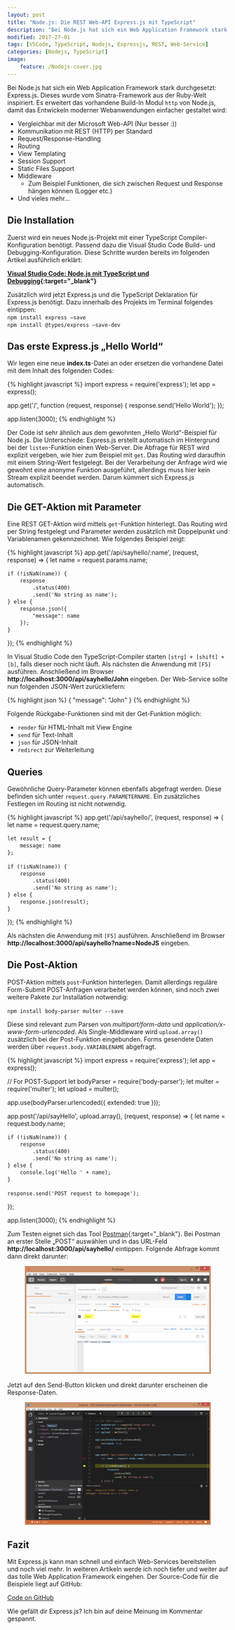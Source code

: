 ```yaml
---
layout: post
title: "Node.js: Die REST Web-API Express.js mit TypeScript"
description: "Bei Node.js hat sich ein Web Application Framework stark durchgesetzt: Express.js."
modified: 2017-27-01
tags: [VSCode, TypeScript, Nodejs, Expressjs, REST, Web-Service]
categories: [Nodejs, TypeScript]
image:
    feature: /Nodejs-cover.jpg
---
```


Bei Node.js hat sich ein Web Application Framework stark durchgesetzt: Express.js. Dieses wurde vom Sinatra-Framework aus der Ruby-Welt inspiriert. Es erweitert das vorhandene Build-In Modul `http` von Node.js, damit das Entwickeln moderner Webanwendungen einfacher gestaltet wird:  
- Vergleichbar mit der Microsoft Web-API (Nur besser :))  
- Kommunikation mit REST (HTTP) per Standard  
- Request/Response-Handling  
- Routing  
- View Templating  
- Session Support  
- Static Files Support  
- Middleware  
  - Zum Beispiel Funktionen, die sich zwischen Request und Response hängen können (Logger etc.)  
-	Und vieles mehr…  
<!-- more -->  
  
## Die Installation
Zuerst wird ein neues Node.js-Projekt mit einer TypeScript Compiler-Konfiguration benötigt. Passend dazu die Visual Studio Code Build- und Debugging-Konfiguration. Diese Schritte wurden bereits im folgenden Artikel ausführlich erklärt:  
  
  **[Visual Studio Code: Node.js mit TypeScript und Debugging](http://www.cross-platform-blog.de/tools/nodejs/typescript/visual-studio-code-nodejs-mit-typescript-und-debugging "Visual Studio Code: Node.js mit TypeScript und Debugging"){:target="_blank"}**

Zusätzlich wird jetzt Express.js und die TypeScript Deklaration für Express.js benötigt. Dazu innerhalb des Projekts im Terminal folgendes eintippen:  
`npm install express –save`  
`npm install @types/express –save-dev`  
  
## Das erste Express.js „Hello World“
Wir legen eine neue **index.ts**-Datei an oder ersetzen die vorhandene Datei mit dem Inhalt des folgenden Codes:  
  
{% highlight javascript %}
import express = require('express');
let app = express();

app.get('/', function (request, response) {
    response.send('Hello World');
});

app.listen(3000);
{% endhighlight %}
  
Der Code ist sehr ähnlich aus dem gewohnten „Hello World“-Beispiel für Node.js. Die Unterschiede: Express.js erstellt automatisch im Hintergrund bei der `listen`-Funktion einen Web-Server. Die Abfrage für REST wird explizit vergeben, wie hier zum Beispiel mit `get`. Das Routing wird daraufhin mit einem String-Wert festgelegt. Bei der Verarbeitung der Anfrage wird wie gewohnt eine anonyme Funktion ausgeführt, allerdings muss hier kein Stream explizit beendet werden. Darum kümmert sich Express.js automatisch.  
  
## Die GET-Aktion mit Parameter
Eine REST GET-Aktion wird mittels `get`-Funktion hinterlegt. Das Routing wird per String festgelegt und Parameter werden zusätzlich mit Doppelpunkt und Variablenamen gekennzeichnet. Wie folgendes Beispiel zeigt:  
  
{% highlight javascript %}
app.get('/api/sayhello/:name', (request, response) => {
    let name = request.params.name;

    if (!isNaN(name)) {
        response
            .status(400)
            .send('No string as name');
    } else {
        response.json({
            "message": name
        });
    }
});
{% endhighlight %}
  
In Visual Studio Code den TypeScript-Compiler starten `[strg] + [shift] + [b]`, falls dieser noch nicht läuft. Als nächsten die Anwendung mit `[F5]` ausführen. Anschließend im Browser **http://localhost:3000/api/sayhello/John** eingeben.
Der Web-Service sollte nun folgenden JSON-Wert zurückliefern:  
  
{% highlight json %}
{
    "message": "John"
}
{% endhighlight %}
    
Folgende Rückgabe-Funktionen sind mit der Get-Funktion möglich:  
- `render` für HTML-Inhalt mit View Engine  
- `send` für Text-Inhalt  
- `json` für JSON-Inhalt  
- `redirect` zur Weiterleitung  
  
## Queries
Gewöhnliche Query-Parameter können ebenfalls abgefragt werden. Diese befinden sich unter `request.query.PARAMETERNAME`. Ein zusätzliches Festlegen im Routing ist nicht notwendig.  
  
{% highlight javascript %}
app.get('/api/sayhello/', (request, response) => {
    let name = request.query.name;

    let result = {
        message: name
    };

    if (!isNaN(name)) {
        response
            .status(400)
            .send('No string as name');
    } else {
        response.json(result);
    }
});
{% endhighlight %}
  
Als nächsten die Anwendung mit `[F5]` ausführen. Anschließend im Browser **http://localhost:3000/api/sayhello?name=NodeJS** eingeben.
  
## Die Post-Aktion
POST-Aktion mittels `post`-Funktion hinterlegen. Damit allerdings reguläre Form-Submit POST-Anfragen verarbeitet werden können, sind noch zwei weitere Pakete zur Installation notwendig:    
  
`npm install body-parser multer --save`  
   
Diese sind relevant zum Parsen von *multipart/form-data* und *application/x-www-form-urlencoded*. Als Single-Middleware wird `upload.array()` zusätzlich bei der Post-Funktion eingebunden. Forms gesendete Daten werden über `request.body.VARIABLENAME` abgefragt.  
  
{% highlight javascript %}
import express = require('express');
let app = express();

// For POST-Support
let bodyParser = require('body-parser');
let multer = require('multer');
let upload = multer();

app.use(bodyParser.urlencoded({
    extended: true
}));

app.post('/api/sayHello', upload.array(), (request, response) => {
    let name = request.body.name;

    if (!isNaN(name)) {
        response
            .status(400)
            .send('No string as name');
    } else {
        console.log('Hello ' + name);
    }

    response.send('POST request to homepage');
});

app.listen(3000);
{% endhighlight %}
  
Zum Testen eignet sich das Tool [Postman](https://www.getpostman.com "Postman"){:target="_blank"}. Bei Postman an erster Stelle „POST“ auswählen und in das URL-Feld **http://localhost:3000/api/sayhello/** eintippen. Folgende Abfrage kommt dann direkt darunter:  
  
<figure>
	<a href="/images/03/postman-post.jpg"><img src="/images/03/postman-post.jpg" alt="Post-Anfrage mit Postman"></a>
</figure>
  
Jetzt auf den Send-Button klicken und direkt darunter erscheinen die Response-Daten.  
  
<figure>
	<a href="/images/03/vscode-expressjs-debugging.jpg"><img src="/images/03/vscode-expressjs-debugging.jpg" alt="Post-Anfrage mit Visual Studio Code debuggen"></a>
</figure>
  
## Fazit
Mit Express.js kann man schnell und einfach Web-Services bereitstellen und noch viel mehr. In weiteren Artikeln werde ich noch tiefer und weiter auf das tolle Web Application Framework eingehen.
Der Source-Code für die Beispiele liegt auf GitHub:  
    
  <div markdown="0"><a href="https://github.com/GregorBiswanger/VSCodeExpressjsTypeScriptSample" target="_blank" class="btn btn-success">Code on GitHub</a></div>
  
Wie gefällt dir Express.js? Ich bin auf deine Meinung im Kommentar gespannt.
